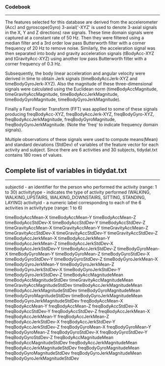 ### Codebook
-----------------------------------------------------------------

The features selected for this database are derived from the accelerometer (Acc) and gyroscope(Gyro) 3-axial('-XYZ' is used to denote 3-axial signals in the X, Y and Z directions) raw signals. These time domain signals were captured at a constant rate of 50 Hz. Then they were filtered using a median filter and a 3rd order low pass Butterworth filter with a corner frequency of 20 Hz to remove noise. Similarly, the acceleration signal was then separated into body and gravity acceleration signals (tBodyAcc-XYZ and tGravityAcc-XYZ) using another low pass Butterworth filter with a corner frequency of 0.3 Hz. 

Subsequently, the body linear acceleration and angular velocity were derived in time to obtain Jerk signals (timeBodyAccJerk-XYZ and timeBodyGyroJerk-XYZ). Also the magnitude of these three-dimensional signals were calculated using the Euclidean norm (timeBodyAccMagnitude, timeGravityAccMagnitude, timeBodyAccJerkMagnitude, timeBodyGyroMagnitude, timeBodyGyroJerkMagnitude). 

Finally a Fast Fourier Transform (FFT) was applied to some of these signals producing freqBodyAcc-XYZ, freqBodyAccJerk-XYZ, freqBodyGyro-XYZ, freqBodyAccJerkMagnitude, freqBodyGyroMagnitude, freqBodyGyroJerkMagnitude. (Note the 'freq' to indicate frequency domain signals). 

Multiple observations of these signals were used to compute means(Mean) and standard deviations (StdDev) of variables of the feature vector for each activity and subject. Since there are 6 activities and 30 subjects, tidydat.txt contains 180 rows of values. 

## Complete list of variables in tidydat.txt
----------------------------------------------------------------

subjectid - an identifier for the person who performed the activity (range: 1 to 30) 
activitytype - indicates the type of activity performed (WALKING, WALKING_UPSTAIRS, WALKING_DOWNSTAIRS, SITTING, STANDING, LAYING) 
activityid - a numeric label corresponding to each of the 6 activities in activitytype (range: 1 to 6)

timeBodyAccMean-X
timeBodyAccMean-Y
timeBodyAccMean-Z
timeBodyAccStdDev-X
timeBodyAccStdDev-Y
timeBodyAccStdDev-Z
timeGravityAccMean-X
timeGravityAccMean-Y
timeGravityAccMean-Z
timeGravityAccStdDev-X
timeGravityAccStdDev-Y
timeGravityAccStdDev-Z
timeBodyAccJerkMean-X
timeBodyAccJerkMean-Y
timeBodyAccJerkMean-Z
timeBodyAccJerkStdDev-X
timeBodyAccJerkStdDev-Y
timeBodyAccJerkStdDev-Z
timeBodyGyroMean-X
timeBodyGyroMean-Y
timeBodyGyroMean-Z
timeBodyGyroStdDev-X
timeBodyGyroStdDev-Y
timeBodyGyroStdDev-Z
timeBodyGyroJerkMean-X
timeBodyGyroJerkMean-Y
timeBodyGyroJerkMean-Z
timeBodyGyroJerkStdDev-X
timeBodyGyroJerkStdDev-Y
timeBodyGyroJerkStdDev-Z
timeBodyAccMagnitudeMean
timeBodyAccMagnitudeStdDev
timeGravityAccMagnitudeMean
timeGravityAccMagnitudeStdDev
timeBodyAccJerkMagnitudeMean
timeBodyAccJerkMagnitudeStdDev
timeBodyGyroMagnitudeMean
timeBodyGyroMagnitudeStdDev
timeBodyGyroJerkMagnitudeMean
timeBodyGyroJerkMagnitudeStdDev
freqBodyAccMean-X
freqBodyAccMean-Y
freqBodyAccMean-Z
freqBodyAccStdDev-X
freqBodyAccStdDev-Y
freqBodyAccStdDev-Z
freqBodyAccJerkMean-X
freqBodyAccJerkMean-Y
freqBodyAccJerkMean-Z
freqBodyAccJerkStdDev-X
freqBodyAccJerkStdDev-Y
freqBodyAccJerkStdDev-Z
freqBodyGyroMean-X
freqBodyGyroMean-Y
freqBodyGyroMean-Z
freqBodyGyroStdDev-X
freqBodyGyroStdDev-Y
freqBodyGyroStdDev-Z
freqBodyAccMagnitudeMean
freqBodyAccMagnitudeStdDev
freqBodyAccJerkMagnitudeMean
freqBodyAccJerkMagnitudeStdDev
freqBodyGyroMagnitudeMean
freqBodyGyroMagnitudeStdDev
freqBodyGyroJerkMagnitudeMean
freqBodyGyroJerkMagnitudeStdDev
